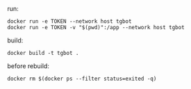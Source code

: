 run:
```angular2html
docker run -e TOKEN --network host tgbot
docker run -e TOKEN -v "$(pwd)":/app --network host tgbot
```
build:
```angular2html
docker build -t tgbot .  
```
before rebuild:
```angular2html
docker rm $(docker ps --filter status=exited -q)
```